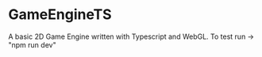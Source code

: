 # GameEngineTS
A basic 2D Game Engine written with Typescript and WebGL.
To test run -> "npm run dev"
